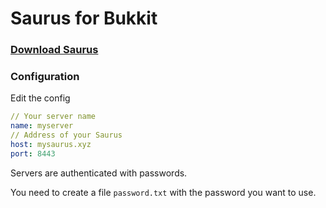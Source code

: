 # Saurus for Bukkit

### [Download Saurus](https://github.com/saurusmc/saurus-bukkit/raw/master/build/libs/saurus-1.0.jar)

### Configuration

Edit the config

```yaml
// Your server name
name: myserver
// Address of your Saurus
host: mysaurus.xyz
port: 8443
```

Servers are authenticated with passwords.

You need to create a file `password.txt` with the password you want to use.
